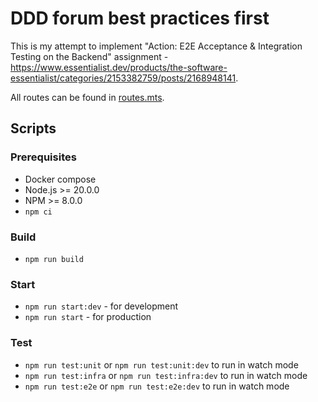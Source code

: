 # DDD forum best practices first

This is my attempt to implement "Action: E2E Acceptance & Integration Testing on the Backend" assignment - https://www.essentialist.dev/products/the-software-essentialist/categories/2153382759/posts/2168948141.

All routes can be found in [routes.mts](./src/infra/webServer/routes.mts).

## Scripts

### Prerequisites

- Docker compose
- Node.js >= 20.0.0
- NPM >= 8.0.0
- `npm ci`

### Build

- `npm run build`

### Start

- `npm run start:dev` - for development
- `npm run start` - for production

### Test

- `npm run test:unit` or `npm run test:unit:dev` to run in watch mode 
- `npm run test:infra` or `npm run test:infra:dev` to run in watch mode
- `npm run test:e2e` or `npm run test:e2e:dev` to run in watch mode
